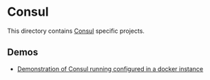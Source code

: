 # Consul

This directory contains [Consul][technology-main] specific projects. 

## Demos

- [Demonstration of Consul running configured in a docker instance][docker-consul]

[technology-main]: https://www.consul.io/docs
[docker-consul]: ./docker-consul/README.md
